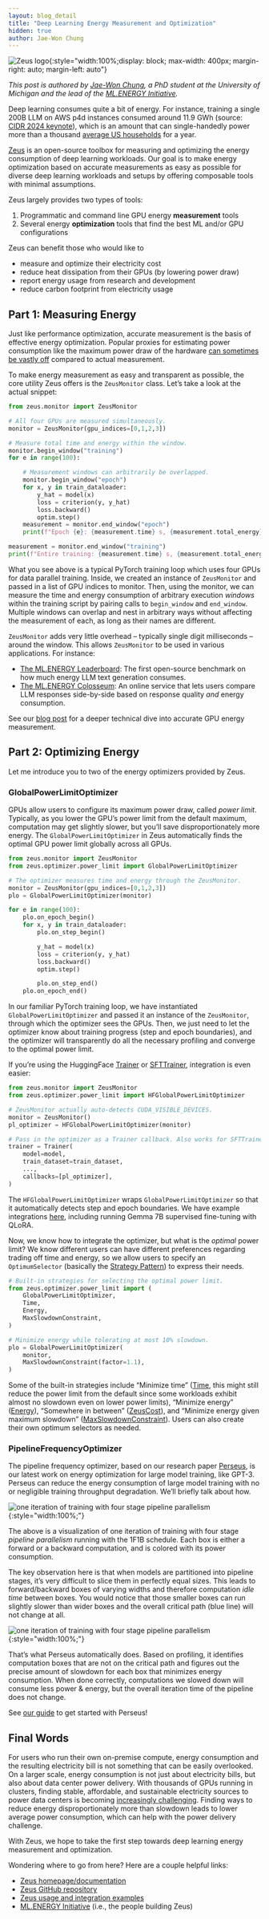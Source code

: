 ```yaml
---
layout: blog_detail
title: "Deep Learning Energy Measurement and Optimization"
hidden: true
author: Jae-Won Chung
---
```


![Zeus logo](/assets/images/zeus/fig1.png){:style="width:100%;display: block; max-width: 400px; margin-right: auto; margin-left: auto"}

_This post is authored by [Jae-Won Chung](https://jaewonchung.me/about), a PhD student at the University of Michigan and the lead of the [ML.ENERGY Initiative](https://ml.energy)._

Deep learning consumes quite a bit of energy. For instance, training a single 200B LLM on AWS p4d instances consumed around 11.9 GWh (source: [CIDR 2024 keynote](https://mvdirona.com/jrh/talksandpapers/JamesHamiltonCIDR2024.pdf)), which is an amount that can single-handedly power more than a thousand [average US households](https://www.eia.gov/tools/faqs/faq.php?id=97&t=3) for a year.

[Zeus](https://github.com/ml-energy/zeus) is an open-source toolbox for measuring and optimizing the energy consumption of deep learning workloads. Our goal is to make energy optimization based on accurate measurements as easy as possible for diverse deep learning workloads and setups by offering composable tools with minimal assumptions.

Zeus largely provides two types of tools:



1. Programmatic and command line GPU energy **measurement** tools
2. Several energy **optimization** tools that find the best ML and/or GPU configurations

Zeus can benefit those who would like to



* measure and optimize their electricity cost
* reduce heat dissipation from their GPUs (by lowering power draw)
* report energy usage from research and development
* reduce carbon footprint from electricity usage


## Part 1: Measuring Energy

Just like performance optimization, accurate measurement is the basis of effective energy optimization. Popular proxies for estimating power consumption like the maximum power draw of the hardware [can sometimes be vastly off](https://ml.energy/blog/energy/measurement/measuring-gpu-energy-best-practices/) compared to actual measurement.

To make energy measurement as easy and transparent as possible, the core utility Zeus offers is the `ZeusMonitor` class. Let’s take a look at the actual snippet:

```python
from zeus.monitor import ZeusMonitor

# All four GPUs are measured simultaneously.
monitor = ZeusMonitor(gpu_indices=[0,1,2,3])

# Measure total time and energy within the window.
monitor.begin_window("training")
for e in range(100):

    # Measurement windows can arbitrarily be overlapped.
    monitor.begin_window("epoch")
    for x, y in train_dataloader:
        y_hat = model(x)
        loss = criterion(y, y_hat)
        loss.backward()
        optim.step()
    measurement = monitor.end_window("epoch")
    print(f"Epoch {e}: {measurement.time} s, {measurement.total_energy} J")

measurement = monitor.end_window("training")
print(f"Entire training: {measurement.time} s, {measurement.total_energy} J")
```

What you see above is a typical PyTorch training loop which uses four GPUs for data parallel training. Inside, we created an instance of `ZeusMonitor` and passed in a list of GPU indices to monitor. Then, using the monitor, we can measure the time and energy consumption of arbitrary execution _windows_ within the training script by pairing calls to `begin_window` and `end_window`. Multiple windows can overlap and nest in arbitrary ways without affecting the measurement of each, as long as their names are different.

`ZeusMonitor` adds very little overhead – typically single digit milliseconds – around the window. This allows `ZeusMonitor` to be used in various applications. For instance:



* [The ML.ENERGY Leaderboard](https://ml.energy/leaderboard): The first open-source benchmark on how much energy LLM text generation consumes.
* [The ML.ENERGY Colosseum](https://ml.energy/leaderboard): An online service that lets users compare LLM responses side-by-side based on response quality _and_ energy consumption.

See our [blog post](https://ml.energy/blog/energy/measurement/measuring-gpu-energy-best-practices/) for a deeper technical dive into accurate GPU energy measurement.


## Part 2: Optimizing Energy

Let me introduce you to two of the energy optimizers provided by Zeus.


### GlobalPowerLimitOptimizer



GPUs allow users to configure its maximum power draw, called _power limit_. Typically, as you lower the GPU’s power limit from the default maximum, computation may get slightly slower, but you’ll save disproportionately more energy. The `GlobalPowerLimitOptimizer` in Zeus automatically finds the optimal GPU power limit globally across all GPUs.

```python
from zeus.monitor import ZeusMonitor
from zeus.optimizer.power_limit import GlobalPowerLimitOptimizer

# The optimizer measures time and energy through the ZeusMonitor.
monitor = ZeusMonitor(gpu_indices=[0,1,2,3])
plo = GlobalPowerLimitOptimizer(monitor)

for e in range(100):
    plo.on_epoch_begin()
    for x, y in train_dataloader:
        plo.on_step_begin()

        y_hat = model(x)
        loss = criterion(y, y_hat)
        loss.backward()
        optim.step()

        plo.on_step_end()
    plo.on_epoch_end()
```

In our familiar PyTorch training loop, we have instantiated `GlobalPowerLimitOptimizer` and passed it an instance of the `ZeusMonitor`, through which the optimizer sees the GPUs. Then, we just need to let the optimizer know about training progress (step and epoch boundaries), and the optimizer will transparently do all the necessary profiling and converge to the optimal power limit.

If you’re using the HuggingFace [Trainer](https://huggingface.co/docs/transformers/main_classes/trainer) or [SFTTrainer](https://huggingface.co/docs/trl/main/en/sft_trainer), integration is even easier:

```python
from zeus.monitor import ZeusMonitor
from zeus.optimizer.power_limit import HFGlobalPowerLimitOptimizer

# ZeusMonitor actually auto-detects CUDA_VISIBLE_DEVICES.
monitor = ZeusMonitor()
pl_optimizer = HFGlobalPowerLimitOptimizer(monitor)

# Pass in the optimizer as a Trainer callback. Also works for SFTTrainer.
trainer = Trainer(
    model=model,
    train_dataset=train_dataset,
    ...,
    callbacks=[pl_optimizer],
)
```

The `HFGlobalPowerLimitOptimizer` wraps `GlobalPowerLimitOptimizer` so that it automatically detects step and epoch boundaries. We have example integrations [here](https://github.com/ml-energy/zeus/tree/master/examples/huggingface), including running Gemma 7B supervised fine-tuning with QLoRA.

Now, we know how to integrate the optimizer, but what is the _optimal_ power limit? We know different users can have different preferences regarding trading off time and energy, so we allow users to specify an `OptimumSelector` (basically the [Strategy Pattern](https://en.wikipedia.org/wiki/Strategy_pattern)) to express their needs.

```python
# Built-in strategies for selecting the optimal power limit.
from zeus.optimizer.power_limit import (
    GlobalPowerLimitOptimizer,
    Time,
    Energy,
    MaxSlowdownConstraint,
)

# Minimize energy while tolerating at most 10% slowdown.
plo = GlobalPowerLimitOptimizer(
    monitor,
    MaxSlowdownConstraint(factor=1.1),
)

```

Some of the built-in strategies include “Minimize time” ([Time](https://ml.energy/zeus/reference/optimizer/power_limit/#zeus.optimizer.power_limit.Time), this might still reduce the power limit from the default since some workloads exhibit almost no slowdown even on lower power limits), “Minimize energy” ([Energy](https://ml.energy/zeus/reference/optimizer/power_limit/#zeus.optimizer.power_limit.Energy)), “Somewhere in between” ([ZeusCost](https://ml.energy/zeus/reference/optimizer/power_limit/#zeus.optimizer.power_limit.ZeusCost)), and “Minimize energy given maximum slowdown” ([MaxSlowdownConstraint](https://ml.energy/zeus/reference/optimizer/power_limit/#zeus.optimizer.power_limit.MaxSlowdownConstraint)). Users can also create their own optimum selectors as needed.


### PipelineFrequencyOptimizer

The pipeline frequency optimizer, based on our research paper [Perseus](https://ml.energy/zeus/research_overview/perseus), is our latest work on energy optimization for large model training, like GPT-3. Perseus can reduce the energy consumption of large model training with no or negligible training throughput degradation. We’ll briefly talk about how.

![one iteration of training with four stage pipeline parallelism](/assets/images/zeus/fig2.png){:style="width:100%;"}


The above is a visualization of one iteration of training with four stage _pipeline parallelism_ running with the 1F1B schedule. Each box is either a forward or a backward computation, and is colored with its power consumption.

The key observation here is that when models are partitioned into pipeline stages, it’s very difficult to slice them in perfectly equal sizes. This leads to forward/backward boxes of varying widths and therefore computation _idle time_ between boxes. You would notice that those smaller boxes can run slightly slower than wider boxes and the overall critical path (blue line) will not change at all.

![one iteration of training with four stage pipeline parallelism](/assets/images/zeus/fig3.png){:style="width:100%;"}

That’s what Perseus automatically does. Based on profiling, it identifies computation boxes that are not on the critical path and figures out the precise amount of slowdown for each box that minimizes energy consumption. When done correctly, computations we slowed down will consume less power & energy, but the overall iteration time of the pipeline does not change.

See [our guide](https://ml.energy/zeus/optimize/pipeline_frequency_optimizer/) to get started with Perseus!


## Final Words

For users who run their own on-premise compute, energy consumption and the resulting electricity bill is not something that can be easily overlooked. On a larger scale, energy consumption is not just about electricity bills, but also about data center power delivery. With thousands of GPUs running in clusters, finding stable, affordable, and sustainable electricity sources to power data centers is becoming [increasingly challenging](https://www.cbre.com/insights/reports/north-america-data-center-trends-h1-2023). Finding ways to reduce energy disproportionately more than slowdown leads to lower average power consumption, which can help with the power delivery challenge.

With Zeus, we hope to take the first step towards deep learning energy measurement and optimization.

Wondering where to go from here? Here are a couple helpful links:

* [Zeus homepage/documentation](https://ml.energy/zeus)
* [Zeus GitHub repository](https://github.com/ml-energy/zeus)
* [Zeus usage and integration examples](https://github.com/ml-energy/zeus/tree/master/examples)
* [ML.ENERGY Initiative](https://ml.energy) (i.e., the people building Zeus)